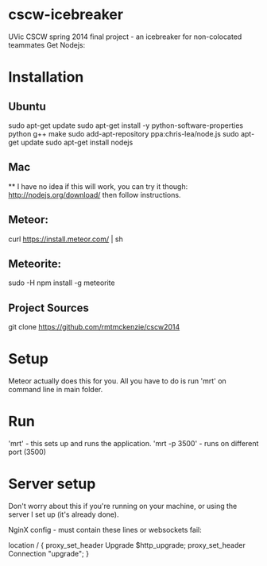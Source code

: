 cscw-icebreaker
===============

UVic CSCW spring 2014 final project - an icebreaker for non-colocated teammates
Get Nodejs:

# Installation

## Ubuntu

sudo apt-get update
sudo apt-get install -y python-software-properties python g++ make
sudo add-apt-repository ppa:chris-lea/node.js
sudo apt-get update
sudo apt-get install nodejs


## Mac
** I have no idea if this will work, you can try it though:
http://nodejs.org/download/
then follow instructions.


## Meteor:

curl https://install.meteor.com/ | sh

## Meteorite:

sudo -H npm install -g meteorite

## Project Sources

git clone https://github.com/rmtmckenzie/cscw2014

# Setup

Meteor actually does this for you. All you have to do is
run 'mrt' on command line in main folder.

# Run

'mrt' - this sets up and runs the application.
'mrt -p 3500' - runs on different port (3500)

# Server setup

Don't worry about this if you're running on your machine,
or using the server I set up (it's already done).

NginX config - must contain these lines or websockets fail:

location / {
        proxy_set_header Upgrade $http_upgrade;
        proxy_set_header Connection "upgrade";
    }
